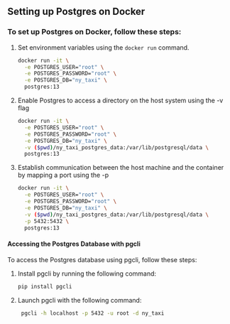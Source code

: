 ## Setting up Postgres on Docker

### To set up Postgres on Docker, follow these steps:

1. Set environment variables using the `docker run` command.
   ```bash
   docker run -it \
     -e POSTGRES_USER="root" \
     -e POSTGRES_PASSWORD="root" \
     -e POSTGRES_DB="ny_taxi" \
     postgres:13
2. Enable Postgres to access a directory on the host system using the -v flag
   ```bash
   docker run -it \
     -e POSTGRES_USER="root" \
     -e POSTGRES_PASSWORD="root" \
     -e POSTGRES_DB="ny_taxi" \
     -v ($pwd)/ny_taxi_postgres_data:/var/lib/postgresql/data \
     postgres:13

3. Establish communication between the host machine and the container by mapping a port using the -p
   ```bash
   docker run -it \
     -e POSTGRES_USER="root" \
     -e POSTGRES_PASSWORD="root" \
     -e POSTGRES_DB="ny_taxi" \
     -v ($pwd)/ny_taxi_postgres_data:/var/lib/postgresql/data \
     -p 5432:5432 \
     postgres:13

#### Accessing the Postgres Database with pgcli

To access the Postgres database using pgcli, follow these steps:

1. Install pgcli by running the following command:

   ```bash
   pip install pgcli

2. Launch pgcli with the following command:
   ```bash
    pgcli -h localhost -p 5432 -u root -d ny_taxi

